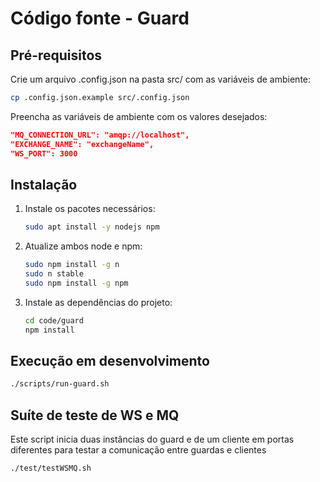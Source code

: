 # Código fonte - Guard

## Pré-requisitos

Crie um arquivo .config.json na pasta src/ com as variáveis de ambiente:

```bash
cp .config.json.example src/.config.json
```

Preencha as variáveis de ambiente com os valores desejados:

```json
"MQ_CONNECTION_URL": "amqp://localhost",
"EXCHANGE_NAME": "exchangeName",
"WS_PORT": 3000
```

## Instalação

1. Instale os pacotes necessários:

    ```bash
    sudo apt install -y nodejs npm
    ```

2. Atualize ambos node e npm:

    ```bash
    sudo npm install -g n
    sudo n stable
    sudo npm install -g npm
    ```

3. Instale as dependências do projeto:

    ```bash
    cd code/guard
    npm install
    ```

## Execução em desenvolvimento

```bash
./scripts/run-guard.sh
```

## Suíte de teste de WS e MQ

Este script inicia duas instâncias do guard e de um cliente em portas diferentes para testar a comunicação entre guardas e clientes

```bash
./test/testWSMQ.sh
```
